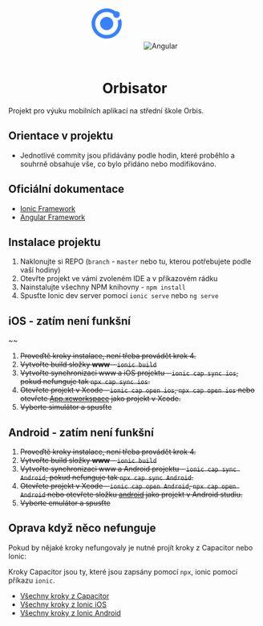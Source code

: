 <p align="center">
    <img alt="Ionic" src="https://github.com/ionic-team/ionic-framework/blob/main/.github/assets/logo.png?raw=true" width="60" style="margin: 20px" />
    <img alt="Angular" src="https://angular.io/assets/images/logos/angular/logo-nav@2x.png" height="60" style="margin: 20px" />
</p>

<h1 align="center">
  Orbisator
</h1>

Projekt pro výuku mobilních aplikací na střední škole Orbis.

## Orientace v projektu

- Jednotlivé commity jsou přidávány podle hodin, které proběhlo a souhrně obsahuje vše, co bylo přidáno nebo
  modifikováno.

## Oficiální dokumentace

- [Ionic Framework](https://ionicframework.com/)
- [Angular Framework](https://angular.io/)

## Instalace projektu

1. Naklonujte si REPO (`branch` - `master` nebo tu, kterou potřebujete podle vaší hodiny)
2. Otevřte projekt ve vámi zvoleném IDE a v příkazovém rádku
3. Nainstalujte všechny NPM knihovny - `npm install`
4. Spusťte Ionic dev server pomocí `ionic serve` nebo `ng serve`

## iOS - zatím není funkšní
~~
1. ~~Proveďtě kroky instalace, není třeba provádět krok 4.~~
2. ~~Vytvořte build složky **www** -  `ionic build`~~
3. ~~Vytvořte synchronizaci www a iOS projektu - `ionic cap sync ios`, pokud nefunguje tak `npx cap sync ios`.~~
4. ~~Otevřete projekt v Xcode - `ionic cap open ios`, `npx cap open ios` nebo otevřete [App.xcworkspace](ios%2FApp%2FApp.xcworkspace) jako projekt v Xcode.~~
5. ~~Vyberte simulátor a spusťte~~

## Android - zatím není funkšní

1. ~~Proveďtě kroky instalace, není třeba provádět krok 4.~~
2. ~~Vytvořte build složky **www** -  `ionic build`~~
3. ~~Vytvořte synchronizaci www a Android projektu - `ionic cap sync Android`, pokud nefunguje tak `npx cap sync Android`.~~
4. ~~Otevřete projekt v Xcode - `ionic cap open Android`, `npx cap open Android` nebo otevřete složku [android](android) jako projekt v Android studiu.~~
5. ~~Vyberte emulátor a spusťte~~

## Oprava když něco nefunguje

Pokud by nějaké kroky nefungovaly je nutné projít kroky z Capacitor nebo Ionic:

Kroky Capacitor jsou ty, které jsou zapsány pomocí `npx`, ionic pomocí příkazu `ionic`.

- [Všechny kroky z Capacitor](https://capacitorjs.com/docs/getting-started)
- [Všechny kroky z Ionic iOS](https://ionicframework.com/docs/developing/ios)
- [Všechny kroky z Ionic Android](https://ionicframework.com/docs/developing/android)

